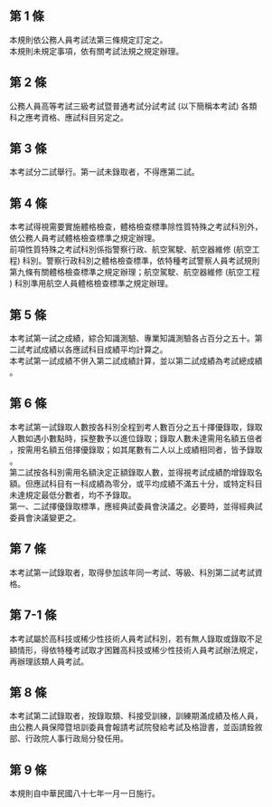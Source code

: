 第 1 條
-------
本規則依公務人員考試法第三條規定訂定之。  
本規則未規定事項，依有關考試法規之規定辦理。

第 2 條
-------
公務人員高等考試三級考試暨普通考試分試考試 (以下簡稱本考試) 各類  
科之應考資格、應試科目另定之。

第 3 條
-------
本考試分二試舉行。第一試未錄取者，不得應第二試。

第 4 條
-------
本考試得視需要實施體格檢查，體格檢查標準除性質特殊之考試科別外，  
依公務人員考試體格檢查標準之規定辦理。  
前項性質特殊之考試科別係指警察行政、航空駕駛、航空器維修 (航空工  
程) 科別。警察行政科別之體格檢查標準，依特種考試警察人員考試規則  
第九條有關體格檢查標準之規定辦理；航空駕駛、航空器維修 (航空工程  
) 科別準用航空人員體格檢查標準之規定辦理。

第 5 條
-------
本考試第一試之成績，綜合知識測驗、專業知識測驗各占百分之五十。第  
二試考試成績以各應試科目成績平均計算之。  
本考試第一試成績不併入第二試成績計算，並以第二試成績為考試總成績  
。

第 6 條
-------
本考試第一試錄取人數按各科別全程到考人數百分之五十擇優錄取，錄取  
人數如遇小數點時，採整數予以進位錄取；錄取人數未達需用名額五倍者  
，按需用名額五倍擇優錄取；如其尾數有二人以上成績相同者，皆予錄取  
。  
第二試按各科別需用名額決定正額錄取人數，並得視考試成績酌增錄取名  
額。但應試科目有一科成績為零分，或平均成績不滿五十分，或特定科目  
未達規定最低分數者，均不予錄取。  
第一、二試擇優錄取標準，應經典試委員會決議之。必要時，並得經典試  
委員會決議變更之。

第 7 條
-------
本考試第一試錄取者，取得參加該年同一考試、等級、科別第二試考試資  
格。

第 7-1 條
---------
本考試屬於高科技或稀少性技術人員考試科別，若有無人錄取或錄取不足  
額情形，得依特種考試取才困難高科技或稀少性技術人員考試辦法規定，  
再辦理該類人員考試。

第 8 條
-------
本考試第二試錄取者，按錄取類、科接受訓練，訓練期滿成績及格人員，  
由公務人員保障暨培訓委員會報請考試院發給考試及格證書，並函請銓敘  
部、行政院人事行政局分發任用。

第 9 條
-------
本規則自中華民國八十七年一月一日施行。

